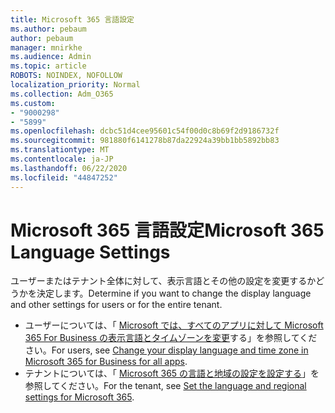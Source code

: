 ```yaml
---
title: Microsoft 365 言語設定
ms.author: pebaum
author: pebaum
manager: mnirkhe
ms.audience: Admin
ms.topic: article
ROBOTS: NOINDEX, NOFOLLOW
localization_priority: Normal
ms.collection: Adm_O365
ms.custom:
- "9000298"
- "5899"
ms.openlocfilehash: dcbc51d4cee95601c54f00d0c8b69f2d9186732f
ms.sourcegitcommit: 981880f6141278b87da22924a39bb1bb5892bb83
ms.translationtype: MT
ms.contentlocale: ja-JP
ms.lasthandoff: 06/22/2020
ms.locfileid: "44847252"
---
```

# <a name="microsoft-365-language-settings"></a><span data-ttu-id="bb388-102">Microsoft 365 言語設定</span><span class="sxs-lookup"><span data-stu-id="bb388-102">Microsoft 365 Language Settings</span></span>

<span data-ttu-id="bb388-103">ユーザーまたはテナント全体に対して、表示言語とその他の設定を変更するかどうかを決定します。</span><span class="sxs-lookup"><span data-stu-id="bb388-103">Determine if you want to change the display language and other settings for users or for the entire tenant.</span></span>

- <span data-ttu-id="bb388-104">ユーザーについては、「 [Microsoft では、すべてのアプリに対して Microsoft 365 For Business の表示言語とタイムゾーンを変更](https://support.microsoft.com/office/6f238bff-5252-441e-b32b-655d5d85d15b)する」を参照してください。</span><span class="sxs-lookup"><span data-stu-id="bb388-104">For users, see [Change your display language and time zone in Microsoft 365 for Business for all apps](https://support.microsoft.com/office/6f238bff-5252-441e-b32b-655d5d85d15b).</span></span>
- <span data-ttu-id="bb388-105">テナントについては、「 [Microsoft 365 の言語と地域の設定を設定する](https://docs.microsoft.com/office365/troubleshoot/access-management/set-language-and-region)」を参照してください。</span><span class="sxs-lookup"><span data-stu-id="bb388-105">For the tenant, see  [Set the language and regional settings for Microsoft 365](https://docs.microsoft.com/office365/troubleshoot/access-management/set-language-and-region).</span></span>
